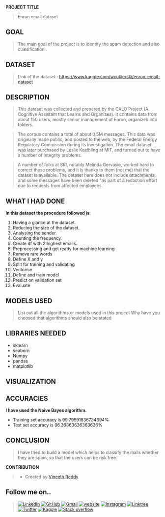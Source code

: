 **PROJECT TITLE**

>Enron email dataset

## GOAL

>The main goal of the project is to identify the spam detection and also classification . 

## DATASET

>Link of the dataset : https://www.kaggle.com/wcukierski/enron-email-dataset

## DESCRIPTION
>This dataset was collected and prepared by the CALO Project (A Cognitive Assistant that Learns and Organizes). It contains data from about 150 users, mostly senior management of Enron, organized into folders. 

>The corpus contains a total of about 0.5M messages. This data was originally made public, and posted to the web, by the Federal Energy Regulatory Commission during its investigation. The email dataset was later purchased by Leslie Kaelbling at MIT, and turned out to have a number of integrity problems. 

>A number of folks at SRI, notably Melinda Gervasio, worked hard to correct these problems, and it is thanks to them (not me) that the dataset is available. The dataset here does not include attachments, and some messages have been deleted "as part of a redaction effort due to requests from affected employees.

## WHAT I HAD DONE

**In this dataset the procedure followed is:**

1. Having a glance at the dataset.
2. Reducing the size of the dataset.
3. Analysing the sender.
4. Counting the frequency.
5. Create df with 2 highest emails. 
6. Preprocessing and get ready for machine learning
7. Remove rare words
8. Define X and y
9. Split for training and validating
10. Vectorise
11. Define and train model
12. Predict on validation set
13. Evaluate

## MODELS USED

>List out all the algorithms or models used in this project Why have you choosed that algorithms should also be stated

## LIBRARIES NEEDED

- sklearn
- seaborn
- Numpy
- pandas
- matplotlib

## VISUALIZATION


## ACCURACIES

**I have used the Naive Bayes algorithm.** 

- Training set accuracy is 99.79591836734694%
- Test set accuracy is 96.36363636363636%

## CONCLUSION

> I have tried to build a model which helps to classify the mails whether they are spam, so that the users can be risk free. 

**CONTRIBUTION**

>- Created by [Vineeth Reddy](https://linktr.ee/vineethreddy1997)

## Follow me on..
>[![LinkedIn](https://img.shields.io/badge/linkedin-%230077B5.svg?style=for-the-badge&logo=linkedin&logoColor=white)](https://www.linkedin.com/in/vineethreddy1997/)
[![GitHub](https://img.shields.io/badge/github-%23121011.svg?style=for-the-badge&logo=github&logoColor=white)](https://github.com/VineethReddy1997)
[![Gmail](https://img.shields.io/badge/Gmail-D14836?style=for-the-badge&logo=gmail&logoColor=white)](mailto:vineethreddywithds@gmail.com)
[![website](https://img.shields.io/badge/website-000000?style=for-the-badge&logo=About.me&logoColor=white)](https://vineethdata.github.io/)
[![Instagram](https://img.shields.io/badge/Instagram-E4405F?style=for-the-badge&logo=instagram&logoColor=white)](https://www.instagram.com/vineeth_reddy_2426/)
[![Linktree](https://img.shields.io/badge/linktree-39E09B?style=for-the-badge&logo=linktree&logoColor=white)](https://linktr.ee/vineethreddy1997)
[![Twitter](https://img.shields.io/badge/Twitter-1DA1F2?style=for-the-badge&logo=twitter&logoColor=white)](https://twitter.com/gangulavineeth1)
[![Kaggle](https://img.shields.io/badge/Kaggle-20BEFF?style=for-the-badge&logo=Kaggle&logoColor=white)](https://www.kaggle.com/vineethreddygangula)
[![Stack overflow](https://img.shields.io/badge/Stack_Overflow-FE7A16?style=for-the-badge&logo=stack-overflow&logoColor=white)](https://stackoverflow.com/users/18168904/vineeth-reddy-gangula)



